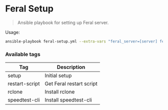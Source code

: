 # Feral Setup

> Ansible playbook for setting up Feral server.

Usage:

```sh
ansible-playbook feral-setup.yml --extra-vars "feral_server=[server] feral_username=[username]" --tags "tag1[,tag2...]"
```

### Available tags

| Tag  					  | Description		           |
| --------------- | ------------------------ |
| setup  				  | Initial setup            |
| restart-script  | Get Feral restart script |
| rclone          | Install rclone           |
| speedtest-cli   | Install speedtest-cli		 |

